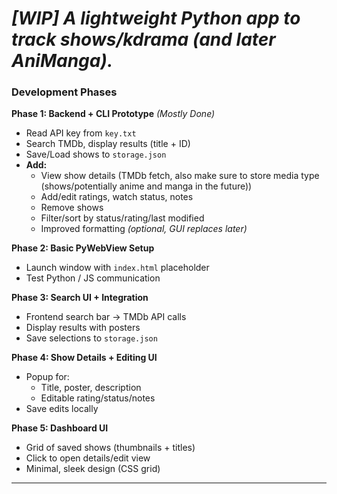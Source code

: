 
# *[WIP] A lightweight Python app to track shows/kdrama (and later AniManga).*  

### Development Phases  

**Phase 1: Backend + CLI Prototype** *(Mostly Done)*  
- Read API key from `key.txt`  
- Search TMDb, display results (title + ID)  
- Save/Load shows to `storage.json`  
- **Add:**  
  - View show details (TMDb fetch, also make sure to store media type (shows/potentially anime and manga in the future)) 
  - Add/edit ratings, watch status, notes  
  - Remove shows  
  - Filter/sort by status/rating/last modified
  - Improved formatting *(optional, GUI replaces later)*  

**Phase 2: Basic PyWebView Setup**  
- Launch window with `index.html` placeholder  
- Test Python / JS communication  

**Phase 3: Search UI + Integration**  
- Frontend search bar → TMDb API calls  
- Display results with posters  
- Save selections to `storage.json`  

**Phase 4: Show Details + Editing UI**  
- Popup for:  
  - Title, poster, description  
  - Editable rating/status/notes  
- Save edits locally  

**Phase 5: Dashboard UI**  
- Grid of saved shows (thumbnails + titles)  
- Click to open details/edit view  
- Minimal, sleek design (CSS grid)  

---